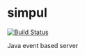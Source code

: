simpul
======
[![Build Status](https://secure.travis-ci.org/parroit/simpul.png?branch=master)](http://travis-ci.org/parroit/simpul)


Java event based server
